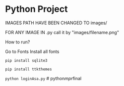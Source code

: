 # Python Project

IMAGES PATH HAVE BEEN CHANGED TO images/


FOR ANY IMAGE IN .py call it by "images/filename.png"

How to run?

Go to Fonts
Install all fonts

`pip install sqlite3`


`pip install ttkthemes`

`python loginAsa.py`
#   p y t h o n _ m p r _ f i n a l  
 